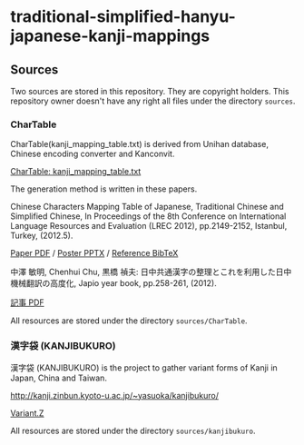 # traditional-simplified-hanyu-japanese-kanji-mappings

## Sources

Two sources are stored in this repository. They are copyright holders. This repository owner doesn't have any right all files under the directory `sources`.

### CharTable

CharTable(kanji\_mapping\_table.txt) is derived from Unihan database, Chinese encoding converter and Kanconvit.

[CharTable: kanji\_mapping\_table.txt](http://lotus.kuee.kyoto-u.ac.jp/~chu/pubdb/LREC2012/kanji_mapping_table.txt)

The generation method is written in these papers.

Chinese Characters Mapping Table of Japanese, Traditional Chinese and Simplified Chinese,
In Proceedings of the 8th Conference on International Language Resources and Evaluation (LREC 2012), pp.2149-2152, Istanbul, Turkey, (2012.5).

[Paper PDF](http://www.lrec-conf.org/proceedings/lrec2012/pdf/306_Paper.pdf) / [Poster PPTX](http://lotus.kuee.kyoto-u.ac.jp/~chu/pubdb/LREC2012/LREC2012.pptx) / [Reference BibTeX](http://lotus.kuee.kyoto-u.ac.jp/~chu/pubdb/LREC2012/LREC2012.bib)

中澤 敏明, Chenhui Chu, 黒橋 禎夫:
日中共通漢字の整理とこれを利用した日中機械翻訳の高度化,
Japio year book, pp.258-261, (2012).

[記事 PDF](http://www.japio.or.jp/00yearbook/files/2012book/12_4_05.pdf)

All resources are stored under the directory `sources/CharTable`.

### 漢字袋 (KANJIBUKURO)

漢字袋 (KANJIBUKURO) is the project to gather variant forms of Kanji in Japan, China and Taiwan.

http://kanji.zinbun.kyoto-u.ac.jp/~yasuoka/kanjibukuro/

[Variant.Z](http://kanji.zinbun.kyoto-u.ac.jp/~yasuoka/ftp/CJKtable/Variants.Z)

All resources are stored under the directory `sources/kanjibukuro`.
